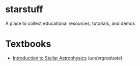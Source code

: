 # starstuff
A place to collect educational resources, tutorials, and demos


# Textbooks

- [Introduction to Stellar Astrophysics](https://github.com/Open-Astrophysics-Bookshelf/intro-stellar-physics) (*undergraduate*)
